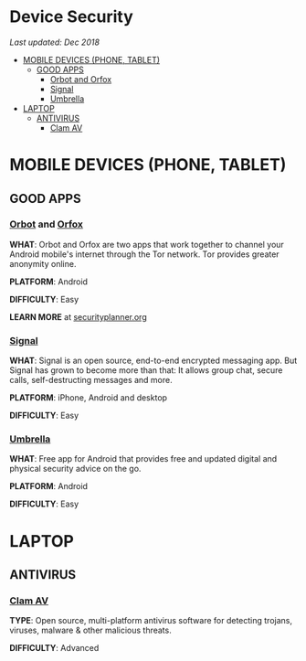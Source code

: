 # Device Security

*Last updated: Dec 2018*

* [MOBILE DEVICES (PHONE, TABLET)](#mobile-devices-phone-tablet)
  * [GOOD APPS](#good-apps)
    * [Orbot and Orfox](#orbot-and-orfox)
    * [Signal](#signal)
    * [Umbrella](#umbrella)
* [LAPTOP](#laptop)
  * [ANTIVIRUS](#antivirus)
    * [Clam AV](#clam-av)

# MOBILE DEVICES (PHONE, TABLET)

## GOOD APPS


### **[Orbot](https://play.google.com/store/apps/details?id=org.torproject.android&hl=en) and [Orfox](https://play.google.com/store/apps/details?id=info.guardianproject.orfox&hl=en)** 

**WHAT**: Orbot and Orfox are two apps that work together to channel your Android mobile's internet through the Tor network. Tor provides greater anonymity online.

**PLATFORM**: Android

**DIFFICULTY**: Easy

**LEARN MORE** at [securityplanner.org](securityplanner.org)




### **[Signal](https://signal.org/)** 

**WHAT**: Signal is an open source, end-to-end encrypted messaging app. But Signal has grown to become more than that: It allows group chat, secure calls, self-destructing messages and more.

**PLATFORM**: iPhone, Android and desktop

**DIFFICULTY**: Easy





### **[Umbrella](https://secfirst.org/umbrella/)** 

**WHAT**: Free app for Android that provides free and updated digital and physical security advice on the go.

**PLATFORM**: Android

**DIFFICULTY**: Easy 


# LAPTOP

## ANTIVIRUS

### **[Clam AV](https://www.clamav.net/)** 

**TYPE**: Open source, multi-platform antivirus software for detecting trojans, viruses, malware & other malicious threats. 

**DIFFICULTY**: Advanced 
